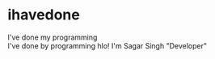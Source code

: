 # ihavedone

I've done my programming
<br>
I've done by programming hlo! I'm Sagar Singh "Developer"
